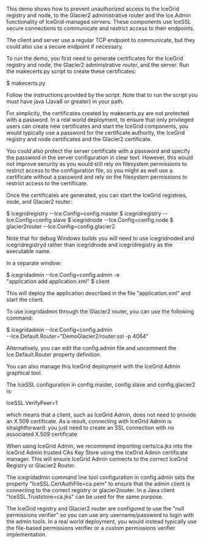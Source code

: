 This demo shows how to prevent unauthorized access to the IceGrid
registry and node, to the Glacier2 administrative router and the
Ice.Admin functionality of IceGrid-managed servers. These components
use IceSSL secure connections to communicate and restrict access to
their endpoints.

The client and server use a regular TCP endpoint to communicate, but
they could also use a secure endpoint if necessary.

To run the demo, you first need to generate certificates for the
IceGrid registry and node, the Glacier2 administrative router, and the
server. Run the makecerts.py script to create these certificates:

$ makecerts.py

Follow the instructions provided by the script. Note that to run the
script you must have java (Java6 or greater) in your path.

For simplicity, the certificates created by makecerts.py are not
protected with a password. In a real world deployment, to ensure that
only privileged users can create new certificates and start the
IceGrid components, you would typically use a password for the
certificate authority, the IceGrid registry and node certificates and
the Glacier2 certificate.

You could also protect the server certificate with a password and
specify the password in the server configuration in clear text.
However, this would not improve security as you would still rely on
filesystem permissions to restrict access to the configuration file,
so you might as well use a certificate without a password and rely on
the filesystem permissions to restrict access to the certificate.

Once the certificates are generated, you can start the IceGrid
registries, node, and Glacier2 router:

$ icegridregistry --Ice.Config=config.master
$ icegridregistry --Ice.Config=config.slave
$ icegridnode --Ice.Config=config.node
$ glacier2router --Ice.Config=config.glacier2

Note that for debug Windows builds you will need to use icegridnoded
and icegridregistryd rather than icegridnode and icegridregistry as
the executable name.

In a separate window:

$ icegridadmin --Ice.Config=config.admin -e \
    "application add application.xml"
$ client

This will deploy the application described in the file
"application.xml" and start the client.

To use icegridadmin through the Glacier2 router, you can use the
following command:

$ icegridadmin --Ice.Config=config.admin \
  --Ice.Default.Router="DemoGlacier2/router:ssl -p 4064"

Alternatively, you can edit the config.admin file and uncomment the
Ice.Default.Router property definition.

You can also manage this IceGrid deployment with the IceGrid Admin
graphical tool.

The IceSSL configuration in config.master, config.slave and
config.glacier2 is:

IceSSL.VerifyPeer=1

which means that a client, such as IceGrid Admin, does not need to
provide an X.509 certificate. As a result, connecting with IceGrid
Admin is straightforward: you just need to create an SSL connection
with no associated X.509 certificate.

When using IceGrid Admin, we recommend importing certs/ca.jks into the
IceGrid Admin trusted CAs Key Store using the IceGrid Admin
certificate manager. This will ensure IceGrid Admin connects to the
correct IceGrid Registry or Glacier2 Router.

The icegridadmin command line tool configuration in config.admin sets
the property "IceSSL.CertAuthFile=ca.pem" to ensure that the admin
client is connecting to the correct registry or glacier2router. In a
Java client "IceSSL.Truststore=ca.jks" can be used for the same
purpose.

The IceGrid registry and Glacier2 router are configured to use the
"null permissions verifier" so you can use any username/password to
login with the admin tools. In a real world deployment, you would
instead typically use the file-based permissions verifier or a custom
permissions verifier implementation.
